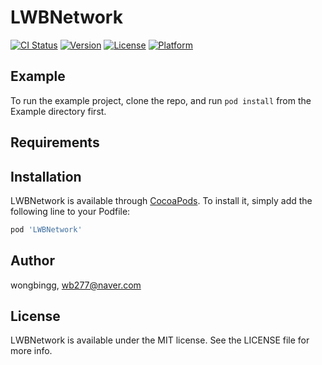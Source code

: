 # LWBNetwork

[![CI Status](https://img.shields.io/travis/wongbingg/LWBNetwork.svg?style=flat)](https://travis-ci.org/wongbingg/LWBNetwork)
[![Version](https://img.shields.io/cocoapods/v/LWBNetwork.svg?style=flat)](https://cocoapods.org/pods/LWBNetwork)
[![License](https://img.shields.io/cocoapods/l/LWBNetwork.svg?style=flat)](https://cocoapods.org/pods/LWBNetwork)
[![Platform](https://img.shields.io/cocoapods/p/LWBNetwork.svg?style=flat)](https://cocoapods.org/pods/LWBNetwork)

## Example

To run the example project, clone the repo, and run `pod install` from the Example directory first.

## Requirements

## Installation

LWBNetwork is available through [CocoaPods](https://cocoapods.org). To install
it, simply add the following line to your Podfile:

```ruby
pod 'LWBNetwork'
```

## Author

wongbingg, wb277@naver.com

## License

LWBNetwork is available under the MIT license. See the LICENSE file for more info.
